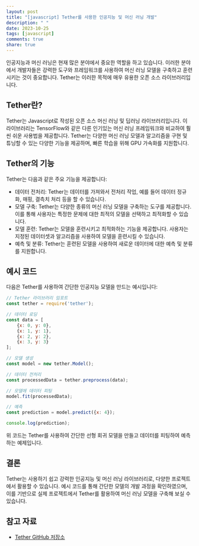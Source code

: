 ```yaml
---
layout: post
title: "[javascript] Tether를 사용한 인공지능 및 머신 러닝 개발"
description: " "
date: 2023-10-25
tags: [javascript]
comments: true
share: true
---
```


인공지능과 머신 러닝은 현재 많은 분야에서 중요한 역할을 하고 있습니다. 이러한 분야에서 개발자들은 강력한 도구와 프레임워크를 사용하여 머신 러닝 모델을 구축하고 훈련시키는 것이 중요합니다. Tether는 이러한 목적에 매우 유용한 오픈 소스 라이브러리입니다.

## Tether란?

Tether는 Javascript로 작성된 오픈 소스 머신 러닝 및 딥러닝 라이브러리입니다. 이 라이브러리는 TensorFlow와 같은 다른 인기있는 머신 러닝 프레임워크와 비교하여 훨씬 쉬운 사용법을 제공합니다. Tether는 다양한 머신 러닝 모델과 알고리즘을 구현 및 튜닝할 수 있는 다양한 기능을 제공하며, 빠른 학습을 위해 GPU 가속화를 지원합니다.

## Tether의 기능

Tether는 다음과 같은 주요 기능을 제공합니다:

- 데이터 전처리: Tether는 데이터를 가져와서 전처리 작업, 예를 들어 데이터 정규화, 매핑, 결측치 처리 등을 할 수 있습니다.
- 모델 구축: Tether는 다양한 종류의 머신 러닝 모델을 구축하는 도구를 제공합니다. 이를 통해 사용자는 특정한 문제에 대한 최적의 모델을 선택하고 최적화할 수 있습니다.
- 모델 훈련: Tether는 모델을 훈련시키고 최적화하는 기능을 제공합니다. 사용자는 지정된 데이터셋과 알고리즘을 사용하여 모델을 훈련시킬 수 있습니다.
- 예측 및 분류: Tether는 훈련된 모델을 사용하여 새로운 데이터에 대한 예측 및 분류를 지원합니다.

## 예시 코드

다음은 Tether를 사용하여 간단한 인공지능 모델을 만드는 예시입니다:

```javascript
// Tether 라이브러리 임포트
const tether = require('tether');

// 데이터 로딩
const data = [
    {x: 0, y: 0},
    {x: 1, y: 1},
    {x: 2, y: 2},
    {x: 3, y: 3}
];

// 모델 생성
const model = new tether.Model();

// 데이터 전처리
const processedData = tether.preprocess(data);

// 모델에 데이터 피팅
model.fit(processedData);

// 예측
const prediction = model.predict({x: 4});

console.log(prediction);
```

위 코드는 Tether를 사용하여 간단한 선형 회귀 모델을 만들고 데이터를 피팅하여 예측하는 예제입니다.

## 결론

Tether는 사용하기 쉽고 강력한 인공지능 및 머신 러닝 라이브러리로, 다양한 프로젝트에서 활용할 수 있습니다. 예시 코드를 통해 간단한 모델의 개발 과정을 확인하였으며, 이를 기반으로 실제 프로젝트에서 Tether를 활용하여 머신 러닝 모델을 구축해 보실 수 있습니다.

## 참고 자료

- [Tether GitHub 저장소](https://github.com/tether/tether)